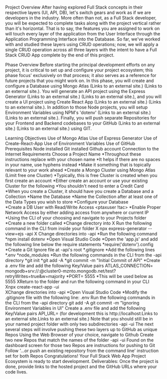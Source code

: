 Project Overview 
After having explored Full Stack concepts in their respective layers (UI, API, DB), let's switch gears and work as if we are developers in the industry. More often than not, as a Full Stack developer, you will be expected to complete tasks along with the project vertical rather than it's horizontal. That is to say, the features you are assigned to work on will touch every layer of the application from the User Interface through the Application Programming Interface into the Database. So far, we've worked with and studied these layers using CRUD operations; now, we will apply a single CRUD operation across all three layers with the intent to have a Full Stack CRUD App complete by the end of this project.  

Phase Overview 
Before starting the principal development efforts on any project, it is critical to set up and configure your project ecosystem; this phase focus' exclusively on that process; it also serves as a reference for future projects that you might work on. In this phase, you will create and configure a Database using Mongo Atlas (Links to an external site.) (Links to an external site.). You will generate an API project using the Express Generator (Links to an external site.) (Links to an external site.), and you will create a UI project using Create React App (Links to an external site.) (Links to an external site.). In addition to those Node projects, you will setup Environment Variables using NPM's 'dotenv' (Links to an external site.) (Links to an external site.). Finally, you will push separate Repositories for your Frontend and Backend codebases to your GitHub (Links to an external site.) (Links to an external site.) using GIT.  

 Learning Objectives 
Use of Mongo Atlas 
Use of Express Generator 
Use of Create-React-App 
Use of Environment Variables 
Use of GitHub  
Prerequisites 
Node installed 
Git installed 
Github account 
Connection to the Internet 
Requirements 
Choose a Project Name 
*Throughout these instructions replace <ptax> with your chosen name 
*It helps if there are no spaces in your name, use hyphens instead 
*Make it something that is topically relevant to your work ahead 
*Create a Mongo Cluster using Mongo Atlas (Limit free one Cluster) 
*Typically, this is free Cluster is created when you first create an account 
*Either create an account or use your existing Cluster for the following 
*You shouldn't need to enter a Credit Card  
*When you create a Cluster, it should have you create a Database and a Collection 
*Name the Database <ptax> 
*Name the Collection after at least one of the Data Types you wish to store <NetTax> 
*Configure your Database  
*Create a DB User with Read/Write Access <ptaxuser !tac>
*Enable Proper Network Access by either adding access from anywhere or current IP 
*Using the CLI of your choosing and navigate to your Projects folder 
*Create a new folder called <ptax> 
*Change directory into <ptax> 
X Run the following command in the CLI from inside your <ptax> folder 
X npx express-generator --view=ejs <project-name>-api 
X Change directories into <project-name>-api 
*Run the following command  
*npm install dotenv 
*Open Visual Studio Code 
*Open the 'app.js' and add the following line below the require statements 
*require('dotenv').config 
*Create a Git Ignore file at <ptax>-api's root 
*.gitignore 
*Add the following lines 
*.env 
*node_modules 
*Run the following commands in the CLI from the <project-name>-api directory 
*git init 
*git add -A 
*git commit -m "Initial Commit of <project-name> API" 
*Create a .env file and add the following Key/Value pairs 
ATLAS_CONNECTION= mongodb+srv://<username>:<password>@cluster0-mznto.mongodb.net/test?retryWrites=true&w=majority
*PORT= 5555
*This will be used below as 5555 
XReturn to the <ptax> folder and run the following command in your CLI   
Xnpx create-react-app <project-name>-ui  
XChange directories into <project-name>-api 
*Open Visual Studio Code 
*Modify the .gitignore file with the following line: .env 
Run the following commands in the CLI from the <project-name>-api directory 
git add -A 
git commit -m "Ignoring Environment Variables in <project-name> UI" 
Create a .env file and add the following Key/Value pairs 
API_URL= (for development this is http://localhost:<port-from-above>Links to an external site.Links to an external site.) 
Note that you should still be in your named project folder with only two subdirectories 
<project-name>-api 
<project-name>-ui 
The next several steps will involve pushing these two layers up to GitHub as unique Repos 
Using the Web Browser of your choice, navigate to Github 
Create two new Repos that match the names of the folder 
<project-name>-api 
<project-name>-ui 
Found on the dashboard screen for those two Repos are instructions for pushing to Git 
Follow '…or push an existing repository from the command line' instruction set for both Repos 
Congratulations! Your Full Stack Web App Project Ecosystem is ready to start development.
Deliverables:
Once the project is done, provide links to the hosted project and the GitHub URLs where your code lives. 

